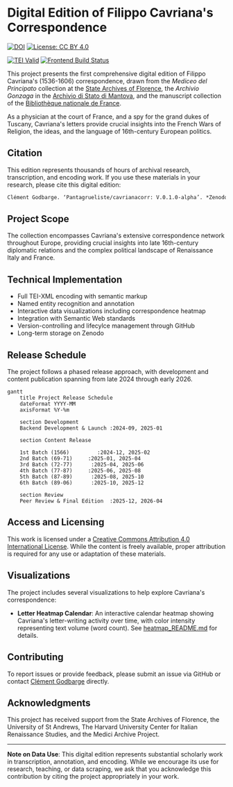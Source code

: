 # Digital Edition of Filippo Cavriana's Correspondence
[![DOI](https://zenodo.org/badge/DOI/10.5281/zenodo.8224585.svg)]([https://doi.org/10.5281/zenodo.8224585](https://doi.org/10.5281/zenodo.14789457))
[![License: CC BY 4.0](https://img.shields.io/badge/License-CC%20BY%204.0-lightgrey.svg)](http://creativecommons.org/licenses/by/4.0/)  

[![TEI Valid](https://github.com/Pantagrueliste/CavrianaCorr/actions/workflows/tei-validation.yml/badge.svg?branch=main)](https://github.com/Pantagrueliste/CavrianaCorr/actions/workflows/tei-validation.yml)
[![Frontend Build Status](https://github.com/Pantagrueliste/CavrianaCorr_FrontEnd/actions/workflows/main.yml/badge.svg?branch=main)](https://github.com/Pantagrueliste/CavrianaCorr_FrontEnd/actions/workflows/main.yml)


This project presents the first comprehensive digital edition of Filippo Cavriana's (1536-1606) correspondence, drawn from the *Mediceo del Principato* collection at the [State Archives of Florence](http://www.archiviodistato.firenze.it/), the *Archivio Gonzaga* in the [Archivio di Stato di Mantova](https://archiviodistatomantova.cultura.gov.it/), and the manuscript collection of the [Bibliothèque nationale de France](https://www.bnf.fr). 

As a physician at the court of France, and a spy for the grand dukes of Tuscany, Cavriana's letters provide crucial insights into the French Wars of Religion, the ideas, and the language of 16th-century European politics.

## Citation

This edition represents thousands of hours of archival research, transcription, and encoding work. If you use these materials in your research, please cite this digital edition:

```markdown
Clément Godbarge. ‘Pantagrueliste/cavrianacorr: V.0.1.0-alpha’. *Zenodo*, 2 February 2025. https://doi.org/10.5281/zenodo.14789457.
```

## Project Scope

The collection encompasses Cavriana's extensive correspondence network throughout Europe, providing crucial insights into late 16th-century diplomatic relations and the complex political landscape of Renaissance Italy and France.

## Technical Implementation

- Full TEI-XML encoding with semantic markup
- Named entity recognition and annotation
- Interactive data visualizations including correspondence heatmap
- Integration with Semantic Web standards
- Version-controlling and lifecylce management through GitHub
- Long-term storage on Zenodo

## Release Schedule

The project follows a phased release approach, with development and content publication spanning from late 2024 through early 2026.

```mermaid
gantt
    title Project Release Schedule
    dateFormat YYYY-MM
    axisFormat %Y-%m
    
    section Development
    Backend Development & Launch :2024-09, 2025-01
    
    section Content Release
    
    1st Batch (1566)         :2024-12, 2025-02
    2nd Batch (69-71)     :2025-01, 2025-04
    3rd Batch (72-77)      :2025-04, 2025-06
    4th Batch (77-87)     :2025-06, 2025-08
    5th Batch (87-89)      :2025-08, 2025-10
    6th Batch (89-06)      :2025-10, 2025-12
    
    section Review
    Peer Review & Final Edition  :2025-12, 2026-04
```

## Access and Licensing

This work is licensed under a [Creative Commons Attribution 4.0 International License](http://creativecommons.org/licenses/by/4.0/). While the content is freely available, proper attribution is required for any use or adaptation of these materials.

## Visualizations

The project includes several visualizations to help explore Cavriana's correspondence:

- **Letter Heatmap Calendar**: An interactive calendar heatmap showing Cavriana's letter-writing activity over time, with color intensity representing text volume (word count). See [heatmap_README.md](heatmap_README.md) for details.

## Contributing

To report issues or provide feedback, please submit an issue via GitHub or contact [Clément Godbarge](mailto:cag30@st-andrews.ac.uk) directly.

## Acknowledgments

This project has received support from the State Archives of Florence, the University of St Andrews, The Harvard University Center for Italian Renaissance Studies, and the Medici Archive Project.

---

**Note on Data Use**: This digital edition represents substantial scholarly work in transcription, annotation, and encoding. While we encourage its use for research, teaching, or data scraping, we ask that you acknowledge this contribution by citing the project appropriately in your work.
